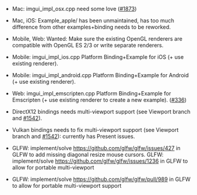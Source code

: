 - Mac: imgui_impl_osx.cpp need some love ([#1873](https://github.com/ocornut/imgui/issues/1873))
- Mac, iOS: Example_apple/ has been unmaintained, has too much difference from other examples+binding needs to be reworked.
- Mobile, Web: Wanted: Make sure the existing OpenGL renderers are compatible with OpenGL ES 2/3 or write separate renderers.
- Mobile: imgui_impl_ios.cpp Platform Binding+Example for iOS (+ use existing renderer).
- Mobile: imgui_impl_android.cpp Platform Binding+Example for Android (+ use existing renderer).
- Web: imgui_impl_emscripten.cpp Platform Binding+Example for Emscripten (+ use existing renderer to create a new example). ([#336](https://github.com/ocornut/imgui/pull/336))
- DirectX12 bindings needs multi-viewport support (see Viewport branch and [#1542](https://github.com/ocornut/imgui/issues/1542)).
- Vulkan bindings needs to fix multi-viewport support (see Viewport branch and [#1542](https://github.com/ocornut/imgui/issues/1542)): currently has Present issues.

- GLFW: implement/solve https://github.com/glfw/glfw/issues/427 in GLFW to add missing diagonal resize mouse cursors. GLFW: implement/solve https://github.com/glfw/glfw/issues/1236 in GLFW to allow for portable multi-viewport
- GLFW: implement/solve https://github.com/glfw/glfw/pull/989 in GLFW to allow for portable multi-viewport support
